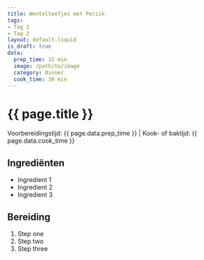 ```yaml
---
title: Wentelteefjes met Perzik
tags:
- Tag 1
- Tag 2
layout: default.liquid
is_draft: true
data:
  prep_time: 15 min
  image: /path/to/image
  category: Dinner
  cook_time: 30 min
---
```

# {{ page.title }}

Voorbereidingstijd: {{ page.data.prep_time }} | Kook- of baktijd: {{ page.data.cook_time }}

## Ingrediënten
- Ingredient 1
- Ingredient 2
- Ingredient 3

## Bereiding
1. Step one
2. Step two
3. Step three
